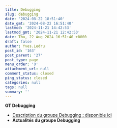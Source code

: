 ```yaml
---
title: Debugging
slug: debugging
date: '2024-08-22 18:51:40'
date_gmt: '2024-08-22 16:51:40'
lastmod: '2024-11-21 14:42:53'
lastmod_gmt: '2024-11-21 12:42:53'
date: Thu, 22 Aug 2024 16:51:40 +0000
draft: false
author: Yves.Ledru
post_id: '163'
post_parent: '27'
post_type: page
menu_order: '0'
attachment_url: null
comment_status: closed
ping_status: closed
categories: null
tags: null
summary: ''
---
```


**GT Debugging**

  * [Description du groupe Debugging : disponible ici](http://gdr-gpl.cnrs.fr/?page_id=165)
  * **Actualités du groupe Debugging**


